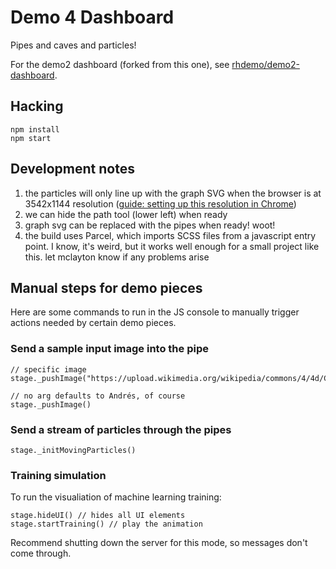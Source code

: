# Demo 4 Dashboard

Pipes and caves and particles!

For the demo2 dashboard (forked from this one), see [rhdemo/demo2-dashboard](https://github.com/rhdemo/demo2-dashboard).

## Hacking

    npm install
    npm start

## Development notes

 1. the particles will only line up with the graph SVG when the browser is at 3542x1144 resolution ([guide: setting up this resolution in Chrome](doc/custom-device.mp4))
 2. we can hide the path tool (lower left) when ready
 3. graph svg can be replaced with the pipes when ready!  woot!
 4. the build uses Parcel, which imports SCSS files from a javascript entry point.  I know, it's weird, but it works well enough for a small project like this.  let mclayton know if any problems arise

## Manual steps for demo pieces

Here are some commands to run in the JS console to manually trigger actions needed by certain demo pieces.

### Send a sample input image into the pipe

    // specific image
    stage._pushImage("https://upload.wikimedia.org/wikipedia/commons/4/4d/Crayones_cera.jpg")

    // no arg defaults to Andrés, of course
    stage._pushImage()

### Send a stream of particles through the pipes

    stage._initMovingParticles()

### Training simulation

To run the visualiation of machine learning training:

    stage.hideUI() // hides all UI elements
    stage.startTraining() // play the animation

Recommend shutting down the server for this mode, so messages don't come through.
